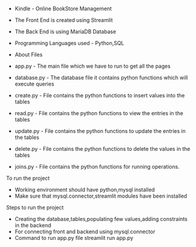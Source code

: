 * Kindle - Online BookStore Management 
* The Front End is created using Streamlit
* The Back End is using MariaDB Database
* Programming Languages used - Python,SQL

* About Files

* app.py - The main file which we have to run to get all the pages
* database.py - The database file it contains python functions which will execute queries
* create.py - File contains the python functions to insert values into the tables
* read.py - File contains the python functions to view the entries in the tables
* update.py - File contains the python functions to update the entries in the tables
* delete.py - File contains the python functions to delete the values in the tables
* joins.py - File contains the python functions for running operations.


To run the project

* Working environment should have python,mysql installed
* Make sure that mysql.connector,streamlit modules have been installed

Steps to run the project

* Creating the database,tables,populating few values,adding constraints in the backend
* For connecting front and backend using mysql.connector
* Command to run app.py file
    streamlit run app.py

    